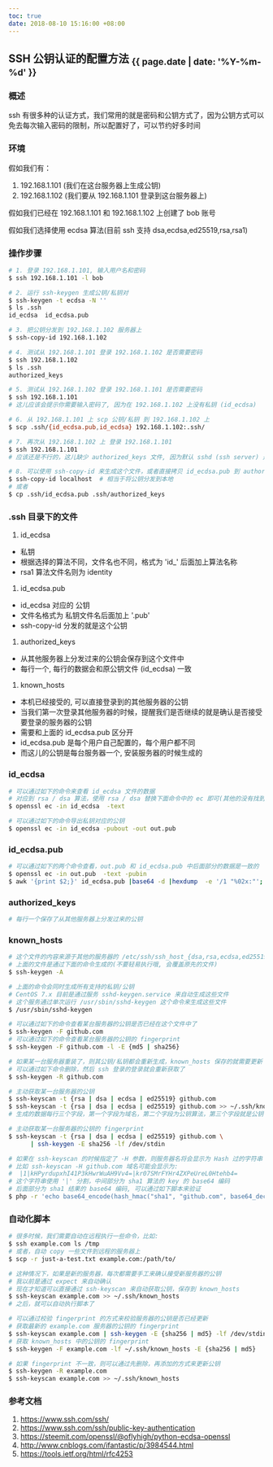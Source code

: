 ```yaml
---
toc: true
date: 2018-08-10 15:16:00 +08:00
---
```

## SSH 公钥认证的配置方法 <sub>{{ page.date | date: '%Y-%m-%d' }}</sub>

### 概述

ssh 有很多种的认证方式，我们常用的就是密码和公钥方式了，因为公钥方式可以免去每次输入密码的限制，所以配置好了，可以节约好多时间

### 环境

假如我们有：

1. 192.168.1.101 (我们在这台服务器上生成公钥)
2. 192.168.1.102 (我们要从 192.168.1.101 登录到这台服务器上)

假如我们已经在 192.168.1.101 和 192.168.1.102 上创建了 bob 账号

假如我们选择使用 ecdsa 算法(目前 ssh 支持 dsa,ecdsa,ed25519,rsa,rsa1)

### 操作步骤

```bash
# 1. 登录 192.168.1.101, 输入用户名和密码
$ ssh 192.168.1.101 -l bob

# 2. 运行 ssh-keygen 生成公钥/私钥对
$ ssh-keygen -t ecdsa -N '' 
$ ls .ssh
id_ecdsa  id_ecdsa.pub

# 3. 把公钥分发到 192.168.1.102 服务器上
$ ssh-copy-id 192.168.1.102

# 4. 测试从 192.168.1.101 登录 192.168.1.102 是否需要密码
$ ssh 192.168.1.102
$ ls .ssh
authorized_keys

# 5. 测试从 192.168.1.102 登录 192.168.1.101 是否需要密码
$ ssh 192.168.1.101
# 这儿应该会提示你需要输入密码了, 因为在 192.168.1.102 上没有私钥 (id_ecdsa)

# 6. 从 192.168.1.101 上 scp 公钥/私钥 到 192.168.1.102 上
$ scp .ssh/{id_ecdsa.pub,id_ecdsa} 192.168.1.102:.ssh/

# 7. 再次从 192.168.1.102 上 登录 192.168.1.101
$ ssh 192.168.1.101
# 应该还是不行的，这儿缺少 authorized_keys 文件, 因为默认 sshd (ssh server) 是从 这个文件读取公钥的

# 8. 可以使用 ssh-copy-id 来生成这个文件，或者直接拷贝 id_ecdsa.pub 到 authorized_keys 即可
$ ssh-copy-id localhost  # 相当于将公钥分发到本地
# 或者
$ cp .ssh/id_ecdsa.pub .ssh/authorized_keys

```

### .ssh 目录下的文件

1. id_ecdsa
  - 私钥
  - 根据选择的算法不同，文件名也不同，格式为 'id_' 后面加上算法名称
  - rsa1 算法文件名则为 identity
1. id_ecdsa.pub
  - id_ecdsa 对应的 公钥
  - 文件名格式为 私钥文件名后面加上 '.pub'
  - ssh-copy-id 分发的就是这个公钥 
1. authorized_keys
  - 从其他服务器上分发过来的公钥会保存到这个文件中
  - 每行一个, 每行的数据会和原公钥文件 (id_ecdsa) 一致
1. known_hosts
  - 本机已经接受的, 可以直接登录到的其他服务器的公钥
  - 当我们第一次登录其他服务器的时候，提醒我们是否继续的就是确认是否接受要登录的服务器的公钥
  - 需要和上面的 id_ecdsa.pub 区分开
  - id_ecdsa.pub 是每个用户自己配置的，每个用户都不同
  - 而这儿的公钥是每台服务器一个, 安装服务器的时候生成的


### id_ecdsa


```bash
# 可以通过如下的命令来查看 id_ecdsa 文件的数据
# 对应到 rsa / dsa 算法，使用 rsa / dsa 替换下面命令中的 ec 即可(其他的没有找到命令)
$ openssl ec -in id_ecdsa  -text

# 可以通过如下的命令导出私钥对应的公钥
$ openssl ec -in id_ecdsa -pubout -out out.pub
```

### id_ecdsa.pub

```bash
# 可以通过如下的两个命令查看，out.pub 和 id_ecdsa.pub 中后面部分的数据是一致的 
$ openssl ec -in out.pub  -text -pubin
$ awk '{print $2;}' id_ecdsa.pub |base64 -d |hexdump  -e '/1 "%02x:"'; echo
```

### authorized_keys

```bash
# 每行一个保存了从其他服务器上分发过来的公钥
```

### known_hosts

```bash
# 这个文件的内容来源于其他的服务器的 /etc/ssh/ssh_host_{dsa,rsa,ecdsa,ed25519}_key.pub
# 上面的文件是通过下面的命令生成的(不要轻易执行哦, 会覆盖原先的文件)
$ ssh-keygen -A

# 上面的命令会同时生成所有支持的私钥/公钥
# CentOS 7.x 目前是通过服务 sshd-keygen.service 来自动生成这些文件
# 这个服务通过单次运行 /usr/sbin/sshd-keygen 这个命令来生成这些文件
$ /usr/sbin/sshd-keygen 

# 可以通过如下的命令查看某台服务器的公钥是否已经在这个文件中了
$ ssh-keygen -F github.com
# 可以通过如下的命令查看某台服务器的公钥的 fingerprint
$ ssh-keygen -F github.com -l -E {md5 | sha256}

# 如果某一台服务器重装了，则其公钥/私钥都会重新生成，known_hosts 保存的就需要更新
# 可以通过如下命令删除，然后 ssh 登录的登录就会重新获取了
$ ssh-keygen -R github.com

# 主动获取某一台服务器的公钥
$ ssh-keyscan -t {rsa | dsa | ecdsa | ed25519} github.com
$ ssh-keyscan -t {rsa | dsa | ecdsa | ed25519} github.com >> ~/.ssh/known_hosts
# 生成的数据每行三个字段，第一个字段为域名，第二个字段为公钥算法，第三个字段就是公钥了

# 主动获取某一台服务器的公钥的 fingerprint
$ ssh-keyscan -t {rsa | dsa | ecdsa | ed25519} github.com \
      | ssh-keygen -E sha256 -lf /dev/stdin

# 如果在 ssh-keyscan 的时候指定了 -H 参数，则服务器名将会显示为 Hash 过的字符串
# 比如 ssh-keyscan -H github.com 域名可能会显示为:
#  |1|kHPyrdupxhI41P3kHwrWuAH9Vv4=|kr07SMrFYHr4ZXPeUreL0Htehb4=
# 这个字符串使用 '|' 分割，中间部分为 sha1 算法的 key 的 base64 编码
# 后面部分为 sha1 结果的 base64 编码, 可以通过如下脚本来验证
$ php -r 'echo base64_encode(hash_hmac("sha1", "github.com", base64_decode("kHPyrdupxhI41P3kHwrWuAH9Vv4="), true));'
```

### 自动化脚本

```bash
# 很多时候，我们需要自动在远程执行一些命令，比如:
$ ssh example.com ls /tmp
# 或者，自动 copy 一些文件到远程的服务器上
$ scp -r just-a-test.txt example.com:/path/to/

# 这种情况下，如果是新的服务器，每次都需要手工来确认接受新服务器的公钥
# 我以前是通过 expect 来自动确认
# 现在才知道可以直接通过 ssh-keyscan 来自动获取公钥，保存到 known_hosts
$ ssh-keyscan example.com >> ~/.ssh/known_hosts
# 之后，就可以自动执行脚本了

# 可以通过校验 fingerprint 的方式来校验服务器的公钥是否已经更新
# 获取最新的 example.com 服务器的公钥的 fingerprint
$ ssh-keyscan example.com | ssh-keygen -E {sha256 | md5} -lf /dev/stdin
# 获取 known_hosts 中的公钥的 fingerprint
$ ssh-keygen -F example.com -lf ~/.ssh/known_hosts -E {sha256 | md5}

# 如果 fingerprint 不一致，则可以通过先删除，再添加的方式来更新公钥
$ ssh-keygen -R example.com
$ ssh-keyscan example.com >> ~/.ssh/known_hosts
```

### 参考文档

1. https://www.ssh.com/ssh/
1. https://www.ssh.com/ssh/public-key-authentication
1. https://steemit.com/openssl/@oflyhigh/python-ecdsa-openssl
1. http://www.cnblogs.com/ifantastic/p/3984544.html
1. https://tools.ietf.org/html/rfc4253

